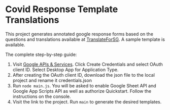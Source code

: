 # Covid Response Template Translations

This project generates annotated google response forms based on the questions and translations available at [TranslateForSG](https://translatefor.sg/). A sample template is available. 

The complete step-by-step guide:
1. Visit [Google APIs & Services](https://console.developers.google.com/apis/credentials?project=silicon-pattern-270501). Click Create Credentials and select OAuth client ID. Select Desktop App for Application Type. 
2. After creating the OAuth client ID, download the json file to the local project and rename it credentials.json
3. Run `node main.js`. You will be asked to enable Google Sheet API and Google App Scripts API as well as authorize Quickstart. Follow the instructions on the console.
4. Visit the link to the project. Run `main` to generate the desired templates.
